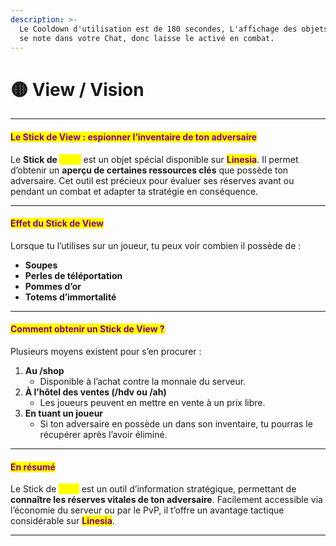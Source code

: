 ```yaml
---
description: >-
  Le Cooldown d'utilisation est de 180 secondes, L'affichage des objets restant
  se note dans votre Chat, donc laisse le activé en combat.
---
```


# 🟡 View / Vision

***

#### <mark style="color:purple;">Le Stick de View : espionner l’inventaire de ton adversaire</mark>

Le **Stick de&#x20;**<mark style="color:yellow;">**View**</mark> est un objet spécial disponible sur <mark style="color:purple;">**Linesia**</mark>. Il permet d’obtenir un **aperçu de certaines ressources clés** que possède ton adversaire. Cet outil est précieux pour évaluer ses réserves avant ou pendant un combat et adapter ta stratégie en conséquence.

***

#### <mark style="color:purple;">Effet du Stick de View</mark>

Lorsque tu l’utilises sur un joueur, tu peux voir combien il possède de :

* **Soupes**
* **Perles de téléportation**
* **Pommes d’or**
* **Totems d’immortalité**

***

#### <mark style="color:purple;">Comment obtenir un Stick de View ?</mark>

Plusieurs moyens existent pour s’en procurer :

1. **Au /shop**
   * Disponible à l’achat contre la monnaie du serveur.
2. **À l’hôtel des ventes (/hdv ou /ah)**
   * Les joueurs peuvent en mettre en vente à un prix libre.
3. **En tuant un joueur**
   * Si ton adversaire en possède un dans son inventaire, tu pourras le récupérer après l’avoir éliminé.

***

#### <mark style="color:purple;">En résumé</mark>

Le Stick de <mark style="color:yellow;">View</mark> est un outil d’information stratégique, permettant de **connaître les réserves vitales de ton adversaire**. Facilement accessible via l’économie du serveur ou par le PvP, il t’offre un avantage tactique considérable sur <mark style="color:purple;">**Linesia**</mark>.

***
